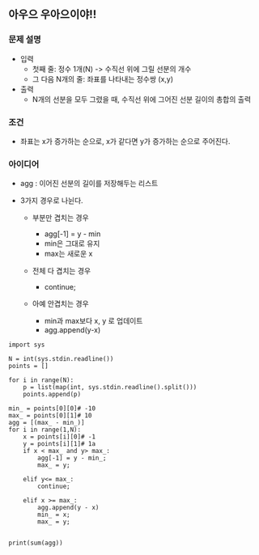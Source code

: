## 아우으 우아으이야!!

### 문제 설명
- 입력
  - 첫째 줄: 정수 1개(N) -> 수직선 위에 그릴 선분의 개수 
  - 그 다음 N개의 줄: 좌표를 나타내는 정수쌍 (x,y)
- 출력
  - N개의 선분을 모두 그렸을 때, 수직선 위에 그어진 선분 길이의 총합의 출력
  
### 조건
- 좌표는 x가 증가하는 순으로, x가 같다면 y가 증가하는 순으로 주어진다.

### 아이디어
- agg : 이어진 선분의 길이를 저장해두는 리스트

- 3가지 경우로 나뉜다.
  - 부분만 겹치는 경우
    - agg[-1] = y - min
    - min은 그대로 유지
    - max는 새로운 x
    
  - 전체 다 겹치는 경우
    - continue;
    
  - 아예 안겹치는 경우
    - min과 max보다 x, y 로 업데이트
    - agg.append(y-x)
  
```
import sys

N = int(sys.stdin.readline())
points = []

for i in range(N):
    p = list(map(int, sys.stdin.readline().split()))
    points.append(p)

min_ = points[0][0]# -10
max_ = points[0][1]# 10
agg = [(max_ - min_)]
for i in range(1,N):
    x = points[i][0]# -1
    y = points[i][1]# 1a
    if x < max_ and y> max_:
        agg[-1] = y - min_;
        max_ = y;
        
    elif y<= max_:
        continue;
    
    elif x >= max_:
        agg.append(y - x)
        min_ = x;
        max_ = y;


print(sum(agg))
    

```
